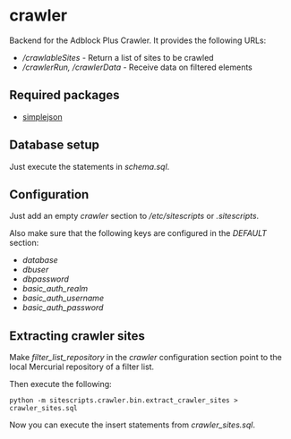 crawler
=======

Backend for the Adblock Plus Crawler. It provides the following URLs:

* */crawlableSites* - Return a list of sites to be crawled
* */crawlerRun, /crawlerData* - Receive data on filtered elements

Required packages
-----------------

* [simplejson](http://pypi.python.org/pypi/simplejson/)

Database setup
--------------

Just execute the statements in _schema.sql_.

Configuration
-------------

Just add an empty _crawler_ section to _/etc/sitescripts_ or _.sitescripts_.

Also make sure that the following keys are configured in the _DEFAULT_
section:

* _database_
* _dbuser_
* _dbpassword_
* _basic\_auth\_realm_
* _basic\_auth\_username_
* _basic\_auth\_password_

Extracting crawler sites
------------------------

Make _filter\_list\_repository_ in the _crawler_ configuration section
point to the local Mercurial repository of a filter list.

Then execute the following:

    python -m sitescripts.crawler.bin.extract_crawler_sites > crawler_sites.sql

Now you can execute the insert statements from _crawler\_sites.sql_.
